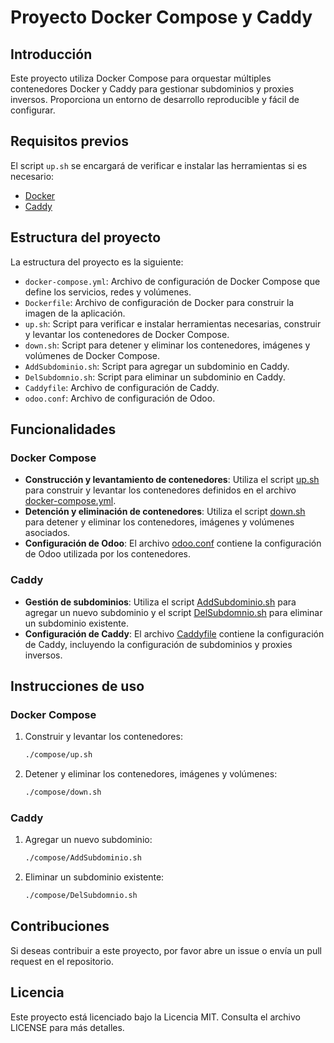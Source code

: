 # Proyecto Docker Compose y Caddy

## Introducción
Este proyecto utiliza Docker Compose para orquestar múltiples contenedores Docker y Caddy para gestionar subdominios y proxies inversos. Proporciona un entorno de desarrollo reproducible y fácil de configurar.

## Requisitos previos
El script `up.sh` se encargará de verificar e instalar las herramientas si es necesario:
- [Docker](https://www.docker.com/get-started)
- [Caddy](https://caddyserver.com/)

## Estructura del proyecto
La estructura del proyecto es la siguiente:
- `docker-compose.yml`: Archivo de configuración de Docker Compose que define los servicios, redes y volúmenes.
- `Dockerfile`: Archivo de configuración de Docker para construir la imagen de la aplicación.
- `up.sh`: Script para verificar e instalar herramientas necesarias, construir y levantar los contenedores de Docker Compose.
- `down.sh`: Script para detener y eliminar los contenedores, imágenes y volúmenes de Docker Compose.
- `AddSubdominio.sh`: Script para agregar un subdominio en Caddy.
- `DelSubdomnio.sh`: Script para eliminar un subdominio en Caddy.
- `Caddyfile`: Archivo de configuración de Caddy.
- `odoo.conf`: Archivo de configuración de Odoo.

## Funcionalidades

### Docker Compose
- **Construcción y levantamiento de contenedores**: Utiliza el script [up.sh](compose/up.sh) para construir y levantar los contenedores definidos en el archivo [docker-compose.yml](compose/docker-compose.yml).
- **Detención y eliminación de contenedores**: Utiliza el script [down.sh](compose/down.sh) para detener y eliminar los contenedores, imágenes y volúmenes asociados.
- **Configuración de Odoo**: El archivo [odoo.conf](compose/odoo.conf) contiene la configuración de Odoo utilizada por los contenedores.

### Caddy
- **Gestión de subdominios**: Utiliza el script [AddSubdominio.sh](compose/AddSubdominio.sh) para agregar un nuevo subdominio y el script [DelSubdomnio.sh](compose/DelSubdomnio.sh) para eliminar un subdominio existente.
- **Configuración de Caddy**: El archivo [Caddyfile](compose/Caddyfile) contiene la configuración de Caddy, incluyendo la configuración de subdominios y proxies inversos.

## Instrucciones de uso

### Docker Compose
1. Construir y levantar los contenedores:
    ```sh
    ./compose/up.sh
    ```
2. Detener y eliminar los contenedores, imágenes y volúmenes:
    ```sh
    ./compose/down.sh
    ```

### Caddy
1. Agregar un nuevo subdominio:
    ```sh
    ./compose/AddSubdominio.sh
    ```
2. Eliminar un subdominio existente:
    ```sh
    ./compose/DelSubdomnio.sh
    ```

## Contribuciones
Si deseas contribuir a este proyecto, por favor abre un issue o envía un pull request en el repositorio.

## Licencia
Este proyecto está licenciado bajo la Licencia MIT. Consulta el archivo LICENSE para más detalles.
